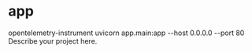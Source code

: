 # app

opentelemetry-instrument uvicorn app.main:app --host 0.0.0.0 --port 80
Describe your project here.

